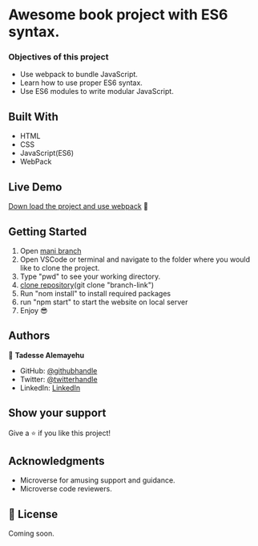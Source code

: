 # Awesome book project with ES6 syntax.

### Objectives of this project

- Use webpack to bundle JavaScript.
- Learn how to use proper ES6 syntax.
- Use ES6 modules to write modular JavaScript.

## Built With

- HTML
- CSS
- JavaScript(ES6)
- WebPack

## Live Demo

[Down load the project and use webpack](https://github.com/Tadesse-Alemayehu/To-Do-list/tree/list-structure) 🙂

## Getting Started

1. Open [mani branch](https://github.com/Tadesse-Alemayehu/To-Do-list)
2. Open VSCode or terminal and navigate to the folder where you would like to clone the project.
3. Type "pwd" to see your working directory.
4. [clone repository](git@github.com:Tadesse-Alemayehu/To-Do-list)(git clone "branch-link")
5. Run "nom install" to install required packages
6. run "npm start" to start the website on local server
7. Enjoy 😎

## Authors

👤 **Tadesse Alemayehu**

- GitHub: [@githubhandle](https://github.com/Tadesse-Alemayehu)
- Twitter: [@twitterhandle](https://twitter.com/TadesseWebDev)
- LinkedIn: [LinkedIn](https://www.linkedin.com/in/tadesse-alemayehu-60141a221/)

## Show your support

Give a ⭐️ if you like this project!

## Acknowledgments

- Microverse for amusing support and guidance.
- Microverse code reviewers.

## 📝 License

Coming soon.
